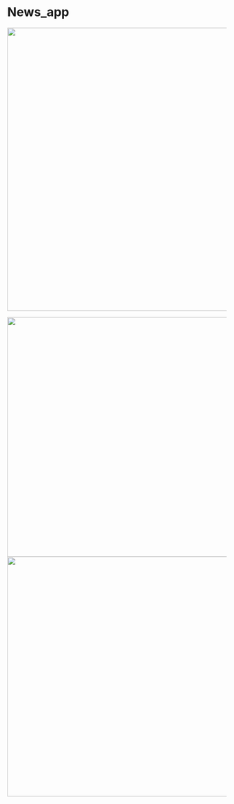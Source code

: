 # News_app

<img src="https://user-images.githubusercontent.com/111557931/201468659-77cdd4d4-54de-4075-bb1c-d5303b5d451e.mp4" style=" height:650px; " data-target="animated-image.originalImage">

<img src="https://user-images.githubusercontent.com/111557931/201468556-c1a146c5-6c8b-4fab-b8e5-80343c901fe0.jpg" style=" height:550px; " data-target="animated-image.originalImage">     <img src="https://user-images.githubusercontent.com/111557931/201468561-04dd26be-2e73-4020-bea9-4ac80d299ee4.jpg" style=" height:550px; " data-target="animated-image.originalImage">






